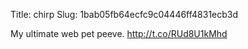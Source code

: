 Title: chirp
Slug: 1bab05fb64ecfc9c04446ff4831ecb3d

My ultimate web pet peeve. <a href="http://t.co/RUd8U1kMhd">http://t.co/RUd8U1kMhd</a>
